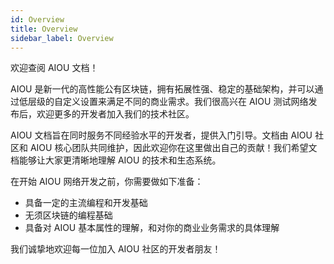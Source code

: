 ```yaml
---
id: Overview
title: Overview
sidebar_label: Overview
---
```


欢迎查阅 AIOU 文档！

AIOU 是新一代的高性能公有区块链，拥有拓展性强、稳定的基础架构，并可以通过低层级的自定义设置来满足不同的商业需求。我们很高兴在 AIOU 测试网络发布后，欢迎更多的开发者加入我们的技术社区。

AIOU 文档旨在同时服务不同经验水平的开发者，提供入门引导。文档由 AIOU 社区和 AIOU 核心团队共同维护，因此欢迎你在这里做出自己的贡献！我们希望文档能够让大家更清晰地理解 AIOU 的技术和生态系统。

在开始 AIOU 网络开发之前，你需要做如下准备：

* 具备一定的主流编程和开发基础
* 无须区块链的编程基础
* 具备对 AIOU 基本属性的理解，和对你的商业业务需求的具体理解

我们诚挚地欢迎每一位加入 AIOU 社区的开发者朋友！
